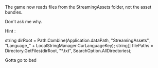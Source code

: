 The game now reads files from the StreamingAssets folder, not the asset bundles.

Don't ask me why. 

Hint : 

string dirRoot = Path.Combine(Application.dataPath, "StreamingAssets", "Language_" + LocalStringManager.CurLanguageKey);
		string[] filePaths = Directory.GetFiles(dirRoot, "*.txt", SearchOption.AllDirectories);


  Gotta go to bed
